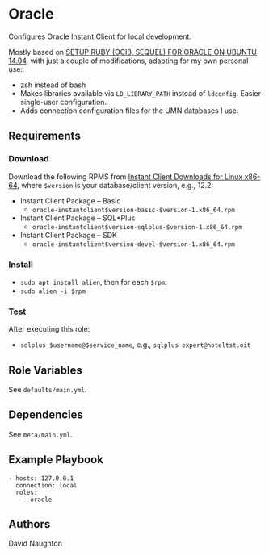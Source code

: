 # Oracle

Configures Oracle Instant Client for local development.

Mostly based on
[SETUP RUBY (OCI8, SEQUEL) FOR ORACLE ON UBUNTU 14.04](https://somethingaboutcode.wordpress.com/2016/03/31/setup-ruby-oci8-sequel-for-oracle-on-ubuntu-14-04/),
with just a couple of modifications, adapting for my own personal use:

* zsh instead of bash
* Makes libraries available via `LD_LIBRARY_PATH` instead of `ldconfig`. Easier single-user configuration.
* Adds connection configuration files for the UMN databases I use.

## Requirements

### Download

Download the following RPMS from
[Instant Client Downloads for Linux x86-64](http://www.oracle.com/technetwork/topics/linuxx86-64soft-092277.html),
where `$version` is your database/client version, e.g., 12.2:

* Instant Client Package – Basic
  * `oracle-instantclient$version-basic-$version-1.x86_64.rpm`
* Instant Client Package – SQL\*Plus
  * `oracle-instantclient$version-sqlplus-$version-1.x86_64.rpm`
* Instant Client Package – SDK
  * `oracle-instantclient$version-devel-$version-1.x86_64.rpm`

### Install

* `sudo apt install alien`, then for each `$rpm`:
* `sudo alien -i $rpm`

### Test

After executing this role:

* `sqlplus $username@$service_name`, e.g., `sqlplus expert@hoteltst.oit`

## Role Variables

See `defaults/main.yml`.

## Dependencies

See `meta/main.yml`.

## Example Playbook

    - hosts: 127.0.0.1
      connection: local
      roles:
        - oracle

## Authors

David Naughton
